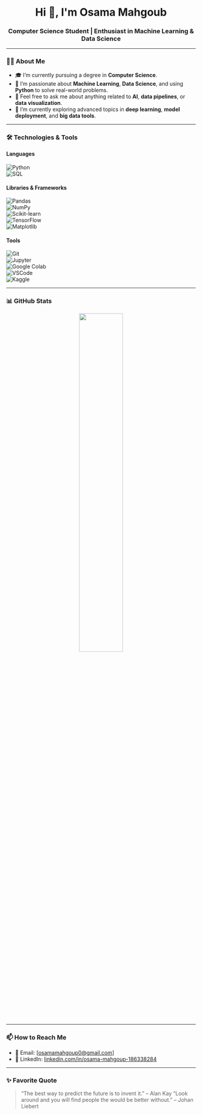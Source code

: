 <h1 align="center">Hi 👋, I'm Osama Mahgoub</h1>
<h3 align="center">Computer Science Student | Enthusiast in Machine Learning & Data Science</h3>

---

### 👨‍💻 About Me

- 🎓 I’m currently pursuing a degree in **Computer Science**.
- 🧠 I’m passionate about **Machine Learning**, **Data Science**, and using **Python** to solve real-world problems.
- 💬 Feel free to ask me about anything related to **AI**, **data pipelines**, or **data visualization**.
- 🌱 I’m currently exploring advanced topics in **deep learning**, **model deployment**, and **big data tools**.

---

### 🛠️ Technologies & Tools

#### Languages  
![Python](https://img.shields.io/badge/-Python-3776AB?style=flat&logo=python&logoColor=white)  
![SQL](https://img.shields.io/badge/-SQL-4479A1?style=flat&logo=postgresql&logoColor=white)

#### Libraries & Frameworks  
![Pandas](https://img.shields.io/badge/-Pandas-150458?style=flat&logo=pandas)  
![NumPy](https://img.shields.io/badge/-NumPy-013243?style=flat&logo=numpy)  
![Scikit-learn](https://img.shields.io/badge/-Scikit--learn-F7931E?style=flat&logo=scikit-learn)  
![TensorFlow](https://img.shields.io/badge/-TensorFlow-FF6F00?style=flat&logo=tensorflow)  
![Matplotlib](https://img.shields.io/badge/-Matplotlib-11557C?style=flat)

#### Tools  
![Git](https://img.shields.io/badge/-Git-F05032?style=flat&logo=git&logoColor=white)  
![Jupyter](https://img.shields.io/badge/-Jupyter-F37626?style=flat&logo=jupyter&logoColor=white)  
![Google Colab](https://img.shields.io/badge/-Colab-F9AB00?style=flat&logo=googlecolab&logoColor=white)  
![VSCode](https://img.shields.io/badge/-VSCode-007ACC?style=flat&logo=visual-studio-code)  
![Kaggle](https://img.shields.io/badge/-Kaggle-20BEFF?style=flat&logo=kaggle&logoColor=white)

---

### 📊 GitHub Stats
<div align="center">
  <img src="https://github-readme-stats.vercel.app/api?username=osamamahgoup2004&show_icons=true&theme=radical" width="48%" />
</div>

---

### 📫 How to Reach Me

- 📧 Email: [osamamahgoup0@gmail.com] <!-- Replace with your real email -->
- 💼 LinkedIn: [linkedin.com/in/osama-mahgoup-186338284](https://www.linkedin.com/in/osama-mahgoup-186338284/)

---

### ✨ Favorite Quote
> “The best way to predict the future is to invent it.” – Alan Kay
> “Look around and you will find people the would be better without.” – Johan Liebert

